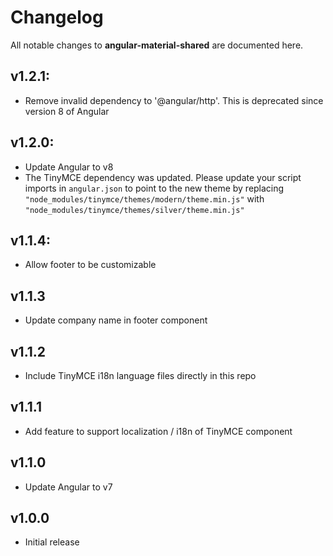 # Changelog

All notable changes to **angular-material-shared** are documented here.

## v1.2.1:
- Remove invalid dependency to '@angular/http'. This is deprecated since version 8 of Angular

## v1.2.0:
- Update Angular to v8
- The TinyMCE dependency was updated. Please update your script imports in `angular.json` to point to the new theme by replacing `"node_modules/tinymce/themes/modern/theme.min.js"` with `"node_modules/tinymce/themes/silver/theme.min.js"`

## v1.1.4:
- Allow footer to be customizable

## v1.1.3
- Update company name in footer component

## v1.1.2
- Include TinyMCE i18n language files directly in this repo

## v1.1.1
- Add feature to support localization / i18n of TinyMCE component

## v1.1.0
- Update Angular to v7

## v1.0.0
- Initial release
